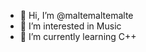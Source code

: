 - 👋 Hi, I’m @maltemaltemalte
- 👀 I’m interested in Music
- 🌱 I’m currently learning C++

<!---
maltemaltemalte/maltemaltemalte is a ✨ special ✨ repository because its `README.md` (this file) appears on your GitHub profile.
You can click the Preview link to take a look at your changes.
--->
